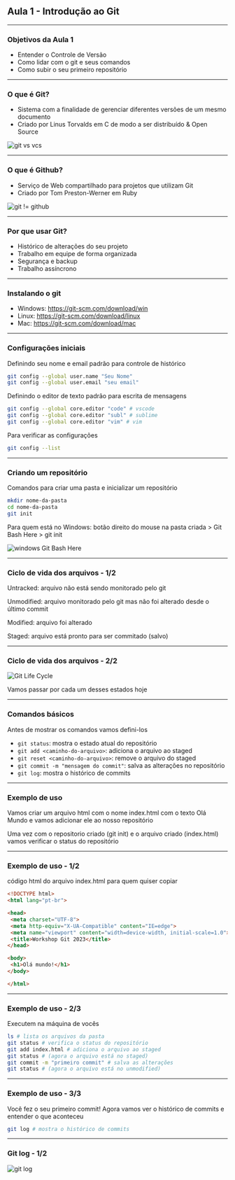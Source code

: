 ## Aula 1 - Introdução ao Git

---

### Objetivos da Aula 1

- Entender o Controle de Versão
- Como lidar com o git e seus comandos
- Como subir o seu primeiro repositório

---

### O que é Git?

- Sistema com a finalidade de gerenciar diferentes versões de um mesmo documento
- Criado por Linus Torvalds em C de modo a ser distribuído & Open Source

![git vs vcs](aula1/gitVsVCS.png)

---

### O que é Github?

- Serviço de Web compartilhado para projetos que utilizam Git
- Criado por Tom Preston-Werner em Ruby

![git != github](aula1/git!=Github.png)

---

### Por que usar Git?

- Histórico de alterações do seu projeto
- Trabalho em equipe de forma organizada
- Segurança e backup
- Trabalho assíncrono

---

### Instalando o git

- Windows: <https://git-scm.com/download/win>
- Linux: <https://git-scm.com/download/linux>
- Mac: <https://git-scm.com/download/mac>

---

### Configurações iniciais

Definindo seu nome e email padrão para controle de histórico

```bash
git config --global user.name "Seu Nome"
git config --global user.email "seu email"
```

Definindo o editor de texto padrão para escrita de mensagens

```bash
git config --global core.editor "code" # vscode
git config --global core.editor "subl" # sublime
git config --global core.editor "vim" # vim
```

Para verificar as configurações

```bash
git config --list
```

---

### Criando um repositório

Comandos para criar uma pasta e inicializar um repositório

```bash
mkdir nome-da-pasta
cd nome-da-pasta
git init
```

Para quem está no Windows: botão direito do mouse na pasta criada > Git Bash Here > git init

![windows Git Bash Here](aula1/windowsGitBashHere.png)

---

### Ciclo de vida dos arquivos - 1/2

Untracked: arquivo não está sendo monitorado pelo git

Unmodified: arquivo monitorado pelo git mas não foi alterado desde o último commit

Modified: arquivo foi alterado

Staged: arquivo está pronto para ser commitado (salvo)

---

### Ciclo de vida dos arquivos - 2/2

![Git Life Cycle](aula1/gitLifeCycle.png)

Vamos passar por cada um desses estados hoje

---

### Comandos básicos

Antes de mostrar os comandos vamos defini-los

- `git status`: mostra o estado atual do repositório
- `git add <caminho-do-arquivo>`: adiciona o arquivo ao staged
- `git reset <caminho-do-arquivo>`: remove o arquivo do staged
- `git commit -m "mensagem do commit"`: salva as alterações no repositório
- `git log`: mostra o histórico de commits

---

### Exemplo de uso

Vamos criar um arquivo html com o nome index.html com o texto Olá Mundo e vamos adicionar ele ao nosso repositório

Uma vez com o repositorio criado (git init) e o arquivo criado (index.html) vamos verificar o status do repositório

---

### Exemplo de uso - 1/2

código html do arquivo index.html para quem quiser copiar

```html
<!DOCTYPE html>
<html lang="pt-br">

<head>
 <meta charset="UTF-8">
 <meta http-equiv="X-UA-Compatible" content="IE=edge">
 <meta name="viewport" content="width=device-width, initial-scale=1.0">
 <title>Workshop Git 2023</title>
</head>

<body>
 <h1>Olá mundo!</h1>
</body>

</html>
```

---

### Exemplo de uso - 2/3

Executem na máquina de vocês

```bash
ls # lista os arquivos da pasta
git status # verifica o status do repositório
git add index.html # adiciona o arquivo ao staged
git status # (agora o arquivo está no staged)
git commit -m "primeiro commit" # salva as alterações
git status # (agora o arquivo está no unmodified)
```

---

### Exemplo de uso - 3/3

Você fez o seu primeiro commit! Agora vamos ver o histórico de commits e entender o que aconteceu

```bash
git log # mostra o histórico de commits
```

---

### Git log - 1/2

![git log](aula1/gitLogExemplo1.png)
